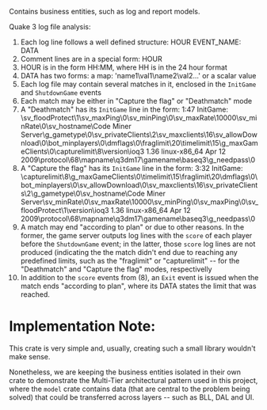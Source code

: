 Contains business entities, such as log and report models.

Quake 3 log file analysis:
1) Each log line follows a well defined structure: HOUR <space> EVENT_NAME: DATA
2) Comment lines are in a special form: HOUR <space> <several dashes>
3) HOUR is in the form HH:MM, where HH is in the 24 hour format
4) DATA has two forms: a map: 'name1\val1\name2\val2\...' or a scalar value
5) Each log file may contain several matches in it, enclosed in the `InitGame` and `ShutdownGame` events
6) Each match may be either in "Capture the flag" or "Deathmatch" mode
7) A "Deathmatch" has its `InitGame` line in the form: 1:47 InitGame: \sv_floodProtect\1\sv_maxPing\0\sv_minPing\0\sv_maxRate\10000\sv_minRate\0\sv_hostname\Code Miner Server\g_gametype\0\sv_privateClients\2\sv_maxclients\16\sv_allowDownload\0\bot_minplayers\0\dmflags\0\fraglimit\20\timelimit\15\g_maxGameClients\0\capturelimit\8\version\ioq3 1.36 linux-x86_64 Apr 12 2009\protocol\68\mapname\q3dm17\gamename\baseq3\g_needpass\0
8) A "Capture the flag" has its `InitGame` line in the form: 3:32 InitGame: \capturelimit\8\g_maxGameClients\0\timelimit\15\fraglimit\20\dmflags\0\bot_minplayers\0\sv_allowDownload\0\sv_maxclients\16\sv_privateClients\2\g_gametype\0\sv_hostname\Code Miner Server\sv_minRate\0\sv_maxRate\10000\sv_minPing\0\sv_maxPing\0\sv_floodProtect\1\version\ioq3 1.36 linux-x86_64 Apr 12 2009\protocol\68\mapname\q3dm17\gamename\baseq3\g_needpass\0
9) A match may end "according to plan" or due to other reasons. In the former, the game server outputs log lines with the `score` of each player before the `ShutdownGame` event; in the latter, those `score` log lines are not produced (indicating the the match didn't end due to reaching any predefined limits, such as the "fraglimit" or "capturelimit" -- for the "Deathmatch" and "Capture the flag" modes, respectivelly
10) In addition to the `score` events from (8), an `Exit` event is issued when the match ends "according to plan", where its DATA states the limit that was reached.

# Implementation Note:

This crate is very simple and, usually, creating such a small library wouldn't make sense.

Nonetheless, we are keeping the business entities isolated in their own crate to demonstrate the Multi-Tier architectural pattern used in this project,
where the `model` crate contains data (that are central to the problem being solved) that could be transferred across layers -- such as BLL, DAL and UI.